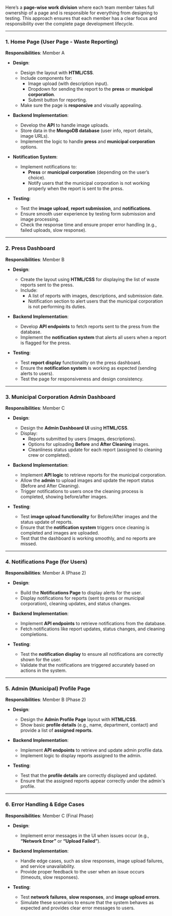 Here’s a **page-wise work division** where each team member takes full ownership of a page and is responsible for everything from designing to testing. This approach ensures that each member has a clear focus and responsibility over the complete page development lifecycle.

---

### **1. Home Page (User Page - Waste Reporting)**

**Responsibilities**: Member A

- **Design**: 
  - Design the layout with **HTML/CSS**.
  - Include components for:
    - Image upload (with description input).
    - Dropdown for sending the report to the **press** or **municipal corporation**.
    - Submit button for reporting.
  - Make sure the page is **responsive** and visually appealing.

- **Backend Implementation**:
  - Develop the **API** to handle image uploads.
  - Store data in the **MongoDB database** (user info, report details, image URLs).
  - Implement the logic to handle **press** and **municipal corporation** options.

- **Notification System**:
  - Implement notifications to:
    - **Press** or **municipal corporation** (depending on the user’s choice).
    - Notify users that the municipal corporation is not working properly when the report is sent to the press.

- **Testing**:
  - Test the **image upload**, **report submission**, and **notifications**.
  - Ensure smooth user experience by testing form submission and image processing.
  - Check the response time and ensure proper error handling (e.g., failed uploads, slow response).

---

### **2. Press Dashboard**

**Responsibilities**: Member B

- **Design**:
  - Create the layout using **HTML/CSS** for displaying the list of waste reports sent to the press.
  - Include:
    - A list of reports with images, descriptions, and submission date.
    - Notification section to alert users that the municipal corporation is not performing its duties.

- **Backend Implementation**:
  - Develop **API endpoints** to fetch reports sent to the press from the database.
  - Implement the **notification system** that alerts all users when a report is flagged for the press.
  
- **Testing**:
  - Test **report display** functionality on the press dashboard.
  - Ensure the **notification system** is working as expected (sending alerts to users).
  - Test the page for responsiveness and design consistency.

---

### **3. Municipal Corporation Admin Dashboard**

**Responsibilities**: Member C

- **Design**:
  - Design the **Admin Dashboard UI** using **HTML/CSS**.
  - Display:
    - Reports submitted by users (images, descriptions).
    - Options for uploading **Before** and **After Cleaning** images.
    - Cleanliness status update for each report (assigned to cleaning crew or completed).

- **Backend Implementation**:
  - Implement **API logic** to retrieve reports for the municipal corporation.
  - Allow the **admin** to upload images and update the report status (Before and After Cleaning).
  - Trigger notifications to users once the cleaning process is completed, showing before/after images.

- **Testing**:
  - Test **image upload functionality** for Before/After images and the status update of reports.
  - Ensure that the **notification system** triggers once cleaning is completed and images are uploaded.
  - Test that the dashboard is working smoothly, and no reports are missed.

---

### **4. Notifications Page (for Users)**

**Responsibilities**: Member A (Phase 2)

- **Design**:
  - Build the **Notifications Page** to display alerts for the user.
  - Display notifications for reports (sent to press or municipal corporation), cleaning updates, and status changes.
  
- **Backend Implementation**:
  - Implement **API endpoints** to retrieve notifications from the database.
  - Fetch notifications like report updates, status changes, and cleaning completions.

- **Testing**:
  - Test the **notification display** to ensure all notifications are correctly shown for the user.
  - Validate that the notifications are triggered accurately based on actions in the system.

---

### **5. Admin (Municipal) Profile Page**

**Responsibilities**: Member B (Phase 2)

- **Design**:
  - Design the **Admin Profile Page** layout with **HTML/CSS**.
  - Show basic **profile details** (e.g., name, department, contact) and provide a list of **assigned reports**.

- **Backend Implementation**:
  - Implement **API endpoints** to retrieve and update admin profile data.
  - Implement logic to display reports assigned to the admin.

- **Testing**:
  - Test that the **profile details** are correctly displayed and updated.
  - Ensure that the assigned reports appear correctly under the admin's profile.

---

### **6. Error Handling & Edge Cases**

**Responsibilities**: Member C (Final Phase)

- **Design**: 
  - Implement error messages in the UI when issues occur (e.g., **“Network Error”** or **“Upload Failed”**).
  
- **Backend Implementation**:
  - Handle edge cases, such as slow responses, image upload failures, and service unavailability.
  - Provide proper feedback to the user when an issue occurs (timeouts, slow responses).

- **Testing**:
  - Test **network failures**, **slow responses**, and **image upload errors**.
  - Simulate these scenarios to ensure that the system behaves as expected and provides clear error messages to users.

